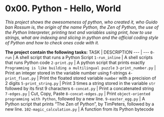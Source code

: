 # 0x00. Python - Hello, World
*This project shows the awesomeness of python, who created it, who Guido ban Rossum is, the origin of the name Python, the Zen of Python, the use of the Python Interpreter, printing text and variables using print, how to use strings, what are indexing and slicing in python and the official coding style of Python and how to check ones code with it.*

**The project contain the following tasks:**
TASK | DESCRIPTION
--- | ---
`0-run` | A shell script that runs a Python Script
`1-run_inline` | A shell scripts that runs Python code
`2-print.py` | A python script that prints exactly `Programming is like building a multilingual puzzle`
`3-print_number.py` | Print an integer stored in the variable number using f-strings
`4-print_float.py` | Print the floated stored variable `number` with a precision of 2 digits
`5-print_string.py` | Print 3 times a string stored in the variable `str` followed by its first 9 characters
`6-concat.py` | Print a concatenated string
`7-edges.py` | Cut, Copy, Paste
`8-concat-edges.py` | Print `object-oriented programming with Python`, followed by a new line.
`9-easter_egg.py` | A Python script that prints “The Zen of Python”, by TimPeters, followed by a new line.
`102-magic_calculation.py` | A function from its Python bytecode